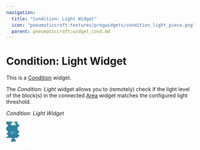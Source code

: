 ```yaml
---
navigation:
  title: "Condition: Light Widget"
  icon: "pneumaticcraft:textures/progwidgets/condition_light_piece.png"
  parent: pneumaticcraft:widget_cond.md
---
```


# Condition: Light Widget

This is a [Condition](./conditions.md) widget.

The *Condition: Light* widget allows you to (remotely) check if the light level of the block(s) in the connected [Area](./area.md) widget matches the configured light threshold.

*Condition: Light Widget*

![](condition_light_piece.png)

